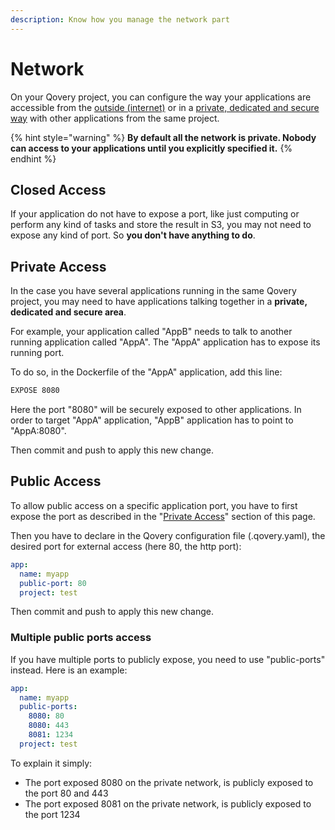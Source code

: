 ```yaml
---
description: Know how you manage the network part
---
```


# Network

On your Qovery project, you can configure the way your applications are accessible from the [outside \(internet\)](./#public-access) or in a [private, dedicated and secure way](./#private-access) with other applications from the same project.

{% hint style="warning" %}
**By default all the network is private. Nobody can access to your applications until you explicitly specified it.**
{% endhint %}

## Closed Access

If your application do not have to expose a port, like just computing or perform any kind of tasks and store the result in S3, you may not need to expose any kind of port. So **you don't have anything to do**.

## Private Access

In the case you have several applications running in the same Qovery project, you may need to have applications talking together in a **private, dedicated and secure area**.

For example, your application called "AppB" needs to talk to another running application called "AppA". The "AppA" application has to expose its running port.

To do so, in the Dockerfile of the "AppA" application, add this line:

```bash
EXPOSE 8080
```

Here the port "8080" will be securely exposed to other applications. In order to target "AppA" application, "AppB" application has to point to "AppA:8080".

Then commit and push to apply this new change.

## Public Access

To allow public access on a specific application port, you have to first expose the port as described in the "[Private Access](./#private-access)" section of this page.

Then you have to declare in the Qovery configuration file \(.qovery.yaml\), the desired port for external access \(here 80, the http port\):

```yaml
app:
  name: myapp
  public-port: 80
  project: test
```

Then commit and push to apply this new change.

### Multiple public ports access

If you have multiple ports to publicly expose, you need to use "public-ports" instead. Here is an example:

```yaml
app:
  name: myapp
  public-ports:
    8080: 80
    8080: 443
    8081: 1234
  project: test
```

To explain it simply:

* The port exposed 8080 on the private network, is publicly exposed to the port 80 and 443
* The port exposed 8081 on the private network, is publicly exposed to the port 1234

